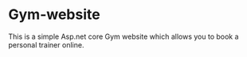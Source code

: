 # Gym-website
This is a simple Asp.net core Gym website which allows you to book a personal trainer online.
